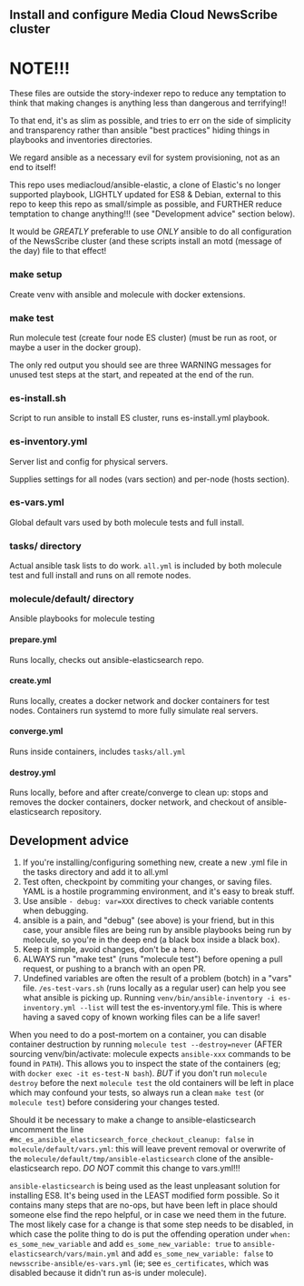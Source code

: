 ## Install and configure Media Cloud NewsScribe cluster

# NOTE!!!

These files are outside the story-indexer repo to reduce any
temptation to think that making changes is anything less than
dangerous and terrifying!!

To that end, it's as slim as possible, and tries to err on the side of
simplicity and transparency rather than ansible "best practices"
hiding things in playbooks and inventories directories.

We regard ansible as a necessary evil for system provisioning, not as
an end to itself!

This repo uses mediacloud/ansible-elastic, a clone of Elastic's no
longer supported playbook, LIGHTLY updated for ES8 & Debian, external
to this repo to keep this repo as small/simple as possible, and
FURTHER reduce temptation to change anything!!! (see "Development
advice" section below).

It would be *GREATLY* preferable to use *ONLY* ansible to do all
configuration of the NewsScribe cluster (and these scripts install an
motd (message of the day) file to that effect!

### make setup

Create venv with ansible and molecule with docker extensions.

### make test

Run molecule test (create four node ES cluster)
(must be run as root, or maybe a user in the docker group).

The only red output you should see are three WARNING messages for
unused test steps at the start, and repeated at the end of the run.

### es-install.sh

Script to run ansible to install ES cluster, runs es-install.yml playbook.

### es-inventory.yml

Server list and config for physical servers.

Supplies settings for all nodes (vars section) and per-node
(hosts section).

### es-vars.yml

Global default vars used by both molecule tests and full install.

### tasks/ directory

Actual ansible task lists to do work.  `all.yml` is included by both
molecule test and full install and runs on all remote nodes.

### molecule/default/ directory

Ansible playbooks for molecule testing

#### prepare.yml

Runs locally, checks out ansible-elasticsearch repo.

#### create.yml

Runs locally, creates a docker network and docker containers for test
nodes.  Containers run systemd to more fully simulate real servers.

#### converge.yml

Runs inside containers, includes `tasks/all.yml`

#### destroy.yml

Runs locally, before and after create/converge to clean up: stops and
removes the docker containers, docker network, and checkout of
ansible-elasticsearch repository.

## Development advice

1. If you're installing/configuring something new, create
   a new .yml file in the tasks directory and add it to all.yml
2. Test often, checkpoint by commiting your changes, or
   saving files.  YAML is a hostile programming environment,
   and it's easy to break stuff.
3. Use ansible `- debug: var=XXX` directives
   to check variable contents when debugging.
4. ansible is a pain, and "debug" (see above) is your friend,
   but in this case, your ansible files are being run by
   ansible playbooks being run by molecule, so you're in
   the deep end (a black box inside a black box).
5. Keep it simple, avoid changes, don't be a hero.
6. ALWAYS run "make test" (runs "molecule test")
   before opening a pull request, or pushing to
   a branch with an open PR.
7. Undefined variables are often the result of a problem (botch) in a "vars"
   file.  `/es-test-vars.sh` (runs locally as a regular user) can help
   you see what ansible is picking up.  Running
   `venv/bin/ansible-inventory -i es-inventory.yml --list`
   will test the es-inventory.yml file.  This is where having
   a saved copy of known working files can be a life saver!

When you need to do a post-mortem on a container, you can disable
container destruction by running `molecule test --destroy=never`
(AFTER sourcing venv/bin/activate: molecule expects `ansible-xxx`
commands to be found in `PATH`). This allows you to inspect the state
of the containers (eg; with `docker exec -it es-test-N bash`).
*BUT* if you don't run `molecule destroy` before the next `molecule
test` the old containers will be left in place which may confound your
tests, so always run a clean `make test` (or `molecule test`) before
considering your changes tested.

Should it be necessary to make a change to ansible-elasticsearch
uncomment the line
`#mc_es_ansible_elasticsearch_force_checkout_cleanup: false` in
`molecule/default/vars.yml`: this will leave prevent removal or
overwrite of the `molecule/default/tmp/ansible-elasticsearch` clone of
the ansible-elasticsearch repo.  *DO NOT* commit this change to
vars.yml!!!

`ansible-elasticsearch` is being used as the least unpleasant solution
for installing ES8.  It's being used in the LEAST modified form
possible.  So it contains many steps that are no-ops, but have been
left in place should someone else find the repo helpful, or in case we
need them in the future.  The most likely case for a change is that
some step needs to be disabled, in which case the polite thing to do
is put the offending operation under `when: es_some_new_variable` and
add `es_some_new_variable: true` to
`ansible-elasticsearch/vars/main.yml` and add `es_some_new_variable:
false` to `newsscribe-ansible/es-vars.yml` (ie; see `es_certificates`,
which was disabled because it didn't run as-is under molecule).
